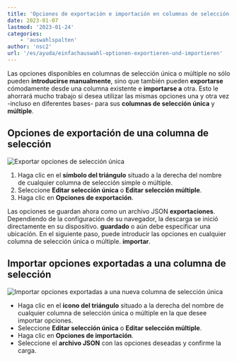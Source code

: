 ```yaml
---
title: 'Opciones de exportación e importación en columnas de selección única o múltiple'
date: 2023-01-07
lastmod: '2023-01-24'
categories:
    - 'auswahlspalten'
author: 'nsc2'
url: '/es/ayuda/einfachauswahl-optionen-exportieren-und-importieren'
---
```


Las opciones disponibles en columnas de selección única o múltiple no sólo pueden **introducirse manualmente**, sino que también pueden **exportarse** cómodamente desde una columna existente e **importarse a** otra. Esto le ahorrará mucho trabajo si desea utilizar las mismas opciones una y otra vez -incluso en diferentes bases- para sus **columnas de selección** **única** y **múltiple**.

## Opciones de exportación de una columna de selección

![Exportar opciones de selección única](https://seatable.io/wp-content/uploads/2022/11/export-options-of-a-single-select-column-new-1.png)

1. Haga clic en el **símbolo del triángulo** situado a la derecha del nombre de cualquier columna de selección simple o múltiple.
2. Seleccione **Editar selección única** o **Editar selección múltiple**.
3. Haga clic en **Opciones de exportación**.

Las opciones se guardan ahora como un archivo JSON **exportaciones**. Dependiendo de la configuración de su navegador, la descarga se inició directamente en su dispositivo. **guardado** o aún debe especificar una ubicación. En el siguiente paso, puede introducir las opciones en cualquier columna de selección única o múltiple. **importar**.

## Importar opciones exportadas a una columna de selección

![Importar opciones exportadas a una nueva columna de selección única](https://seatable.io/wp-content/uploads/2022/11/import-options-of-a-single-select-column-new-3.png)

- Haga clic en el **icono del triángulo** situado a la derecha del nombre de cualquier columna de selección única o múltiple en la que desee importar opciones.
- Seleccione **Editar selección única** o **Editar selección múltiple**.
- Haga clic en **Opciones de importación**.
- Seleccione el **archivo JSON** con las opciones deseadas y confirme la carga.
